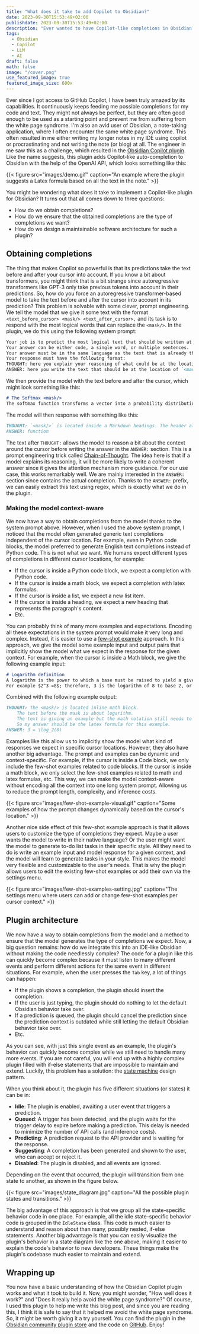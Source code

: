 ```yaml
---
title: "What does it take to add Copilot to Obsidian?"
date: 2023-09-30T15:53:49+02:00
publishdate: 2023-09-30T15:53:49+02:00
description: "Ever wanted to have Copilot-like completions in Obsidian? It is now possible. This blog post explains how I created the Copilot Auto Completion plugin for Obsidian."
tags:
  - Obsidian
  - Copilot
  - LLM
  - AI
draft: false
math: false
image: "/cover.png"
use_featured_image: true
featured_image_size: 600x
---
```




Ever since I got access to GitHub Copilot, I have been truly amazed by its capabilities.
It continuously keeps feeding me possible completions for my code and text.
They might not always be perfect, but they are often good enough to be used as a starting point and prevent me from suffering from the white page syndrome.
I'm also an avid user of Obsidian, a note-taking application, where I often encounter the same white page syndrome.
This often resulted in me either writing my longer notes in my IDE using copilot or procrastinating and not writing the note (or blog) at all.
The engineer in me saw this as a challenge, which resulted in the [Obsidian Copilot plugin](https://obsidian.md/plugins?search=Copilot%20auto%20completion).
Like the name suggests, this plugin adds Copilot-like auto-completion to Obsidian with the help of the OpenAI API, which looks something like this:

{{< figure src="images/demo.gif" caption="An example where the plugin suggests a Latex formula based on all the text in the note." >}}

You might be wondering what does it take to implement a Copilot-like plugin for Obsidian?
It turns out that all comes down to three questions:

- How do we obtain completions?
- How do we ensure that the obtained completions are the type of completions we want?
- How do we design a maintainable software architecture for such a plugin?

## Obtaining completions

The thing that makes Copilot so powerful is that its predictions take the text before and after your cursor into account.
If you know a bit about transformers, you might think that is a bit strange since autoregressive transformers like GPT-3 only take previous tokens into account in their predictions.
So, how do you force an autoregressive transformer-based model to take the text before and after the cursor into account in its prediction?
This problem is solvable with some clever, prompt engineering.
We tell the model that we give it some text with the format `<text_before_cursor> <mask/> <text_after_cursor>,` and its task is to respond with the most logical words that can replace the `<mask/>`.
In the plugin, we do this using the following system prompt:

```markdown
Your job is to predict the most logical text that should be written at the location of the `<mask/>`.
Your answer can be either code, a single word, or multiple sentences.
Your answer must be in the same language as the text that is already there.
Your response must have the following format:
THOUGHT: here you explain your reasoning of what could be at the location of `<mask/>`
ANSWER: here you write the text that should be at the location of `<mask/>`
```

We then provide the model with the text before and after the cursor, which might look something like this:

```markdown
# The Softmax <mask/>
The softmax function transforms a vector into a probability distribution such that the sum of the vector is equal to 1
```

The model will then response with something like this:

```markdown
THOUGHT: `<mask/>` is located inside a Markdown headings. The header already contains the text "The Softmax" contains so my answer should be coherent with that. The text after `<mask/>` is about the softmax function, so the title should reflect this.
ANSWER: function
```

The text after `THOUGHT:` allows the model to reason a bit about the context around the cursor before writing the answer in the `ANSWER:` section.
This is a prompt engineering trick called [Chain-of-Thought](https://www.promptingguide.ai/techniques/cot ).
The idea here is that if a model explains its reasoning, it will be more likely to write a coherent answer since it gives the attention mechanism more guidance.
For our use case, this works remarkably well.
We are mainly interested in the `ANSWER:` section since contains the actual completion.
Thanks to the `ANSWER:` prefix, we can easily extract this text using regex, which is exactly what we do in the plugin.

### Making the model context-aware

We now have a way to obtain completions from the model thanks to the system prompt above.
However, when I used the above system prompt, I noticed that the model often generated generic text completions independent of the cursor location.
For example, even in Python code blocks, the model preferred to generate English text completions instead of Python code.
This is not what we want.
We humans expect different types of completions in different cursor locations, for example:

- If the cursor is inside a Python code block, we expect a completion with Python code.
- If the cursor is inside a math block, we expect a completion with latex formulas.
- If the cursor is inside a list, we expect a new list item.
- If the cursor is inside a heading, we expect a new heading that represents the paragraph's content.
- Etc.

You can probably think of many more examples and expectations.
Encoding all these expectations in the system prompt would make it very long and complex.
Instead, it is easier to use a [few-shot example](https://www.promptingguide.ai/techniques/fewshot) approach.
In this approach, we give the model some example input and output pairs that implicitly show the model what we expect in the response for the given context.
For example, when the cursor is inside a Math block, we give the following example input:

```markdown
# Logarithm definition
A logarithm is the power to which a base must be raised to yield a given number.
For example $2^3 =8$; therefore, 3 is the logarithm of 8 to base 2, or in other words $<mask/>$.
```

Combined with the following example output:

```markdown
THOUGHT: The <mask/> is located inline math block. 
    The text before the mask is about logarithm. 
    The text is giving an example but the math notation still needs to be completed. 
    So my answer should be the latex formula for this example.  
ANSWER: 3 = \log_2(8)
```

Examples like this allow us to implicitly show the model what kind of responses we expect in specific cursor locations.
However, they also have another big advantage.
The prompt and examples can be dynamic and context-specific.
For example, if the cursor is inside a Code block, we only include the few-shot examples related to code blocks.
If the cursor is inside a math block, we only select the few-shot examples related to math and latex formulas, etc.
This way, we can make the model context-aware without encoding all the context into one long system prompt.
Allowing us to reduce the prompt length, complexity, and inference costs.

{{< figure src="images/few-shot-example-visual.gif" caption="Some examples of how the prompt changes dynamically based on the cursor's location." >}}

Another nice side effect of this few-shot example approach is that it allows users to customize the type of completions they expect.
Maybe a user wants the model to write in their native language?
Or the user might want the model to generate to-do list tasks in their specific style.
All they need to do is write an example input and model response for a given context, and the model will learn to generate tasks in your style.
This makes the model very flexible and customizable to the user's needs.
That is why the plugin allows users to edit the existing few-shot examples or add their own via the settings menu.

{{< figure src="images/few-shot-examples-setting.jpg" caption="The settings menu where users can add or change few-shot examples per cursor context." >}}

## Plugin architecture

We now have a way to obtain completions from the model and a method to ensure that the model generates the type of completions we expect.
Now, a big question remains: how do we integrate this into an IDE-like Obsidian without making the code needlessly complex?
The code for a plugin like this can quickly become complex because it must listen to many different events and perform different actions for the same event in different situations.
For example, when the user presses the `Tab` key, a lot of things can happen:

- If the plugin shows a completion, the plugin should insert the completion.
- If the user is just typing, the plugin should do nothing to let the default Obsidian behavior take over.
- If a prediction is queued, the plugin should cancel the prediction since the prediction context is outdated while still letting the default Obsidian behavior take over.
- Etc.

As you can see, with just this single event as an example, the plugin's behavior can quickly become complex while we still need to handle many more events.
If you are not careful, you will end up with a highly complex plugin filled with if-else statements that are impossible to maintain and extend.
Luckily, this problem has a solution: the [state machine](https://refactoring.guru/design-patterns/state) design pattern.

When you think about it, the plugin has five different situations (or states) it can be in:

- **Idle**: The plugin is enabled, awaiting a user event that triggers a prediction.
- **Queued**: A trigger has been detected, and the plugin waits for the trigger delay to expire before making a prediction. This delay is needed to minimize the number of API calls (and inference costs).
- **Predicting**: A prediction request to the API provider and is waiting for the response.
- **Suggesting**: A completion has been generated and shown to the user, who can accept or reject it.
- **Disabled**: The plugin is disabled, and all events are ignored.

Depending on the event that occurred, the plugin will transition from one state to another, as shown in the figure below.

{{< figure src="images/state_diagram.jpg" caption="All the possible plugin states and transitions." >}}

The big advantage of this approach is that we group all the state-specific behavior code in one place.
For example, all the idle state-specific behavior code is grouped in the `IdleState` class.
This code is much easier to understand and reason about than many, possibly nested, if-else statements.
Another big advantage is that you can easily visualize the plugin's behavior in a state diagram like the one above, making it easier to explain the code's behavior to new developers.
These things make the plugin's codebase much easier to maintain and extend.

## Wrapping up

You now have a basic understanding of how the Obsidian Copilot plugin works and what it took to build it.
Now, you might wonder, "How well does it work?" and "Does it really help avoid the white page syndrome?"
Of course, I used this plugin to help me write this blog post, and since you are reading this, I think it is safe to say that it helped me avoid the white page syndrome.
So, it might be worth giving it a try yourself. You can find the plugin in the [Obsidian community plugin store](https://obsidian.md/plugins?search=Copilot%20auto%20completion) and the code on [GitHub](https://github.com/j0rd1smit/obsidian-copilot-auto-completion).
Enjoy!
